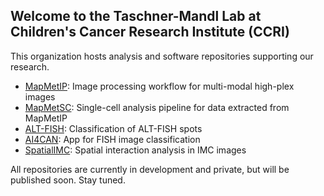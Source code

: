 ## Welcome to the Taschner-Mandl Lab at Children's Cancer Research Institute (CCRI)

This organization hosts analysis and software repositories supporting our research. 

- [MapMetIP](https://github.com/TaschnerMandlGroup/MapMetIP): Image processing workflow for multi-modal high-plex images
- [MapMetSC](https://github.com/TaschnerMandlGroup/MapMetSC): Single-cell analysis pipeline for data extracted from MapMetIP
- [ALT-FISH](https://github.com/TaschnerMandlGroup/ALT-FISH): Classification of ALT-FISH spots
- [AI4CAN](https://github.com/TaschnerMandlGroup/AI4CAN): App for FISH image classification
- [SpatialIMC](https://github.com/TaschnerMandlGroup/SpatialIMC): Spatial interaction analysis in IMC images

All repositories are currently in development and private, but will be published soon. Stay tuned.
